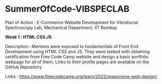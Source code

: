 # SummerOfCode-VIBSPECLAB



Plan of Action : E-Commerce Website Development for Vibrational Spectroscopy Lab, Mechanical Department, IIT Bombay

**Week 1 : HTML CSS JS**

Description : Mentees were exposed to fundamentals of Front End Development using HTML CSS and JS. 
They were tasked with obtaining certification from Free Code Camp website and design a basic portfolio webpage for all of them. 
Links to their profile pages are available on the GitHub Repository

Links : https://www.freecodecamp.org/learn/2022/responsive-web-design/

